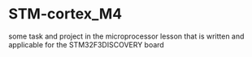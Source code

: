 # STM-cortex_M4

some task and project in the microprocessor lesson that is written and applicable for the STM32F3DISCOVERY board
